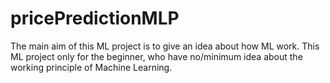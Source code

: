 # pricePredictionMLP
The main aim of this ML project is to give an idea about how ML work. This ML project only for the beginner, who have no/minimum idea about the working principle of Machine Learning.
